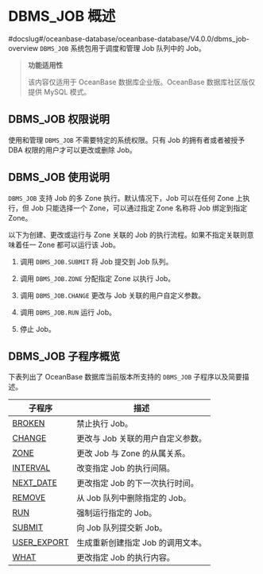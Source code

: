 DBMS_JOB 概述 
================================
#docslug#/oceanbase-database/oceanbase-database/V4.0.0/dbms_job-overview
`DBMS_JOB` 系统包用于调度和管理 Job 队列中的 Job。

>**功能适用性**
>
>该内容仅适用于 OceanBase 数据库企业版。OceanBase 数据库社区版仅提供 MySQL 模式。

DBMS_JOB 权限说明
----------------------------------

使用和管理 `DBMS_JOB` 不需要特定的系统权限。只有 Job 的拥有者或者被授予 DBA 权限的用户才可以更改或删除 Job。

DBMS_JOB 使用说明 
----------------------------------

`DBMS_JOB` 支持 Job 的多 Zone 执行。默认情况下，Job 可以在任何 Zone 上执行，但 Job 只能选择一个 Zone，可以通过指定 Zone 名称将 Job 绑定到指定 Zone。

以下为创建、更改或运行与 Zone 关联的 Job 的执行流程。如果不指定关联则意味着任一 Zone 都可以运行该 Job。

1. 调用 `DBMS_JOB.SUBMIT` 将 Job 提交到 Job 队列。

   

2. 调用 `DBMS_JOB.ZONE` 分配指定 Zone 以执行 Job。

   

3. 调用 `DBMS_JOB.CHANGE` 更改与 Job 关联的用户自定义参数。

   

4. 调用 `DBMS_JOB.RUN` 运行 Job。

   

5. 停止 Job。

   




DBMS_JOB 子程序概览 
-----------------------------------

下表列出了 OceanBase 数据库当前版本所支持的 `DBMS_JOB` 子程序以及简要描述。


|                            子程序                             |          描述          |
|------------------------------------------------------------|----------------------|
| [BROKEN](../7.DBMS_JOB/2.BROKEN.md)      | 禁止执行 Job。            |
| [CHANGE](../7.DBMS_JOB/3.CHANGE.md)      | 更改与 Job 关联的用户自定义参数。  |
| [ZONE](../7.DBMS_JOB/4.ZONE.md)        | 更改 Job 与 Zone 的从属关系。 |
| [INTERVAL](../7.DBMS_JOB/5.INTERVAL.md)    | 改变指定 Job 的执行间隔。      |
| [NEXT_DATE](../7.DBMS_JOB/6.NEXT_DATE.md)   | 更改指定 Job 的下一次执行时间。   |
| [REMOVE](../7.DBMS_JOB/7.REMOVE.md)      | 从 Job 队列中删除指定的 Job。  |
| [RUN](../7.DBMS_JOB/8.RUN.md)         | 强制运行指定的 Job。         |
| [SUBMIT](../7.DBMS_JOB/9.SUBMIT.md)      | 向 Job 队列提交新 Job。     |
| [USER_EXPORT](../7.DBMS_JOB/10.USER_EXPORT.md) | 生成重新创建指定 Job 的调用文本。  |
| [WHAT](../7.DBMS_JOB/11.WHAT.md)        | 更改指定 Job 的执行内容。      |


